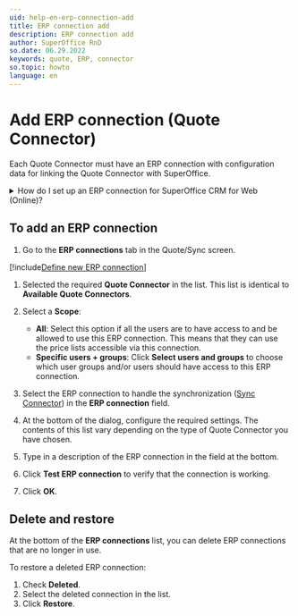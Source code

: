 ```yaml
---
uid: help-en-erp-connection-add
title: ERP connection add
description: ERP connection add
author: SuperOffice RnD
so.date: 06.29.2022
keywords: quote, ERP, connector
so.topic: howto
language: en
---
```


# Add ERP connection (Quote Connector)

Each Quote Connector must have an ERP connection with configuration data for linking the Quote Connector with SuperOffice.

<details><summary>How do I set up an ERP connection for SuperOffice CRM for Web (Online)?</summary>

[!include[How to set up ERP](includes/set-up-erp.md)]
</details>

## To add an ERP connection

1. Go to the **ERP connections** tab in the Quote/Sync screen.

[!include[Define new ERP connection](includes/step-define-new-erp-connection.md)]

1. Selected the required **Quote Connector** in the list. This list is identical to **Available Quote Connectors**.

1. Select a **Scope**:

    * **All**: Select this option if all the users are to have access to and be allowed to use this ERP connection. This means that they can use the price lists accessible via this connection.
    * **Specific users + groups**: Click **Select users and groups** to choose which user groups and/or users should have access to this ERP connection.

1. Select the ERP connection to handle the synchronization ([Sync Connector][1]) in the **ERP connection** field.

1. At the bottom of the dialog, configure the required settings. The contents of this list vary depending on the type of Quote Connector you have chosen.

1. Type in a description of the ERP connection in the field at the bottom.

1. Click **Test ERP connection** to verify that the connection is working.

1. Click **OK**.

## Delete and restore

At the bottom of the **ERP connections** list, you can delete ERP connections that are no longer in use.

To restore a deleted ERP connection:

1. Check **Deleted**.
1. Select the deleted connection in the list.
1. Click **Restore**.

<!-- Referenced links -->
[1]:sync/index.md

<!-- Referenced images -->
